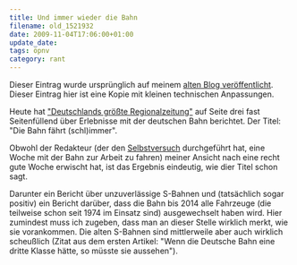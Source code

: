 ```yaml
---
title: Und immer wieder die Bahn
filename: old_1521932
date: 2009-11-04T17:06:00+01:00
update_date:
tags: öpnv
category: rant
---
```

Dieser Eintrag wurde ursprünglich auf meinem [alten Blog veröffentlicht](https://stu.blogger.de/stories/1521932/). Dieser Eintrag hier ist eine Kopie mit kleinen technischen Anpassungen.

Heute hat ["Deutschlands größte Regionalzeitung"](http://www.derwesten.de/nachrichten/waz.html) auf Seite drei fast Seitenfüllend über Erlebnisse mit der deutschen Bahn berichtet. Der Titel: "Die Bahn fährt (schl)immer".

Obwohl der Redakteur (der den [Selbstversuch](http://www.derwesten.de/nachrichten/nachrichten/2009/11/4/news-139485728/detail.html) durchgeführt hat, eine Woche mit der Bahn zur Arbeit zu fahren) meiner Ansicht nach eine recht gute Woche erwischt hat, ist das Ergebnis eindeutig, wie dier Titel schon sagt.

Darunter ein Bericht über unzuverlässige S-Bahnen und (tatsächlich sogar positiv) ein Bericht darüber, dass die Bahn bis 2014 alle Fahrzeuge (die teilweise schon seit 1974 im Einsatz sind) ausgewechselt haben wird. Hier zumindest muss ich zugeben, dass man an dieser Stelle wirklich merkt, wie sie vorankommen. Die alten S-Bahnen sind mittlerweile aber auch wirklich scheußlich (Zitat aus dem ersten Artikel: "Wenn die Deutsche Bahn eine dritte Klasse hätte, so müsste sie aussehen").
